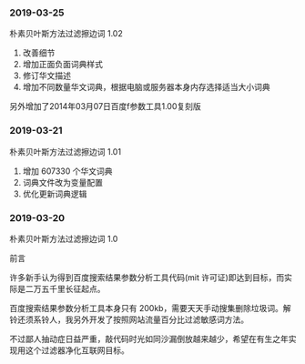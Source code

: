 ### 2019-03-25

朴素贝叶斯方法过滤擦边词 1.02

1. 改善细节
2. 增加正面负面词典样式
3. 修订华文描述
4. 增加不同数量华文词典，根据电脑或服务器本身内存选择适当大小词典

另外增加了2014年03月07日百度f参数工具1.00复刻版

### 2019-03-21

朴素贝叶斯方法过滤擦边词 1.01

1. 增加 607330 个华文词典
2. 词典文件改为变量配置
3. 优化更新词典逻辑

### 2019-03-20

朴素贝叶斯方法过滤擦边词 1.0

前言

许多新手认为得到百度搜索结果参数分析工具代码(mit 许可证)即达到目标，而实际是二万五千里长征起点。

百度搜索结果参数分析工具本身只有 200kb，需要天天手动搜集删除垃圾词。解铃还须系铃人，我另外开发了按照网站流量百分比过滤敏感词方法。

不过鄙人抽动症日益严重，敲代码时光如同沙漏倒放越来越少，希望在有生之年实现用这个过滤器净化互联网目标。
